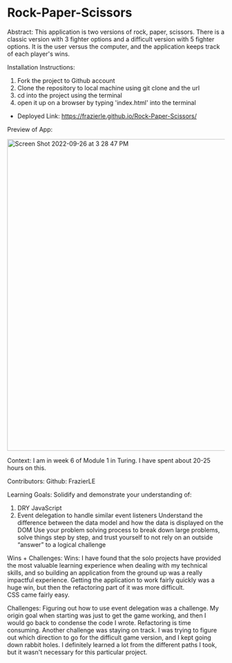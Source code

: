 # Rock-Paper-Scissors
Abstract:
This application is two versions of rock, paper, scissors. There is a classic version with 3 fighter options and a difficult version with 5 fighter options. It is the user versus the computer, and the application keeps track of each player's wins.

Installation Instructions:
1. Fork the project to Github account
1. Clone the repository to local machine using git clone and the url
1. cd into the project using the terminal
1. open it up on a browser by typing 'index.html' into the terminal
* Deployed Link: https://frazierle.github.io/Rock-Paper-Scissors/

Preview of App:

<img width="722" alt="Screen Shot 2022-09-26 at 3 28 47 PM" src="https://user-images.githubusercontent.com/108101979/192384400-d977e52a-351b-44ad-85b4-ffd7c5aceb39.png">

Context:
I am in week 6 of Module 1 in Turing. I have spent about 20-25 hours on this.

Contributors:
Github: FrazierLE

Learning Goals:
Solidify and demonstrate your understanding of:
  1. DRY JavaScript
  2. Event delegation to handle similar event listeners
Understand the difference between the data model and how the data is displayed on the DOM
Use your problem solving process to break down large problems, solve things step by step, and trust yourself to not rely on an outside “answer” to a logical challenge

Wins + Challenges:
Wins:
  I have found that the solo projects have provided the most valuable learning experience when dealing with my technical skills, and so building an application from the ground up was a really impactful experience.
  Getting the application to work fairly quickly was a huge win, but then the refactoring part of it was more difficult.  
  CSS came fairly easy.

Challenges:
  Figuring out how to use event delegation was a challenge.
  My origin goal when starting was just to get the game working, and then I would go back to condense the code I wrote. Refactoring is time consuming.
  Another challenge was staying on track. I was trying to figure out which direction to go for the difficult game version, and I kept going down rabbit     holes. I definitely learned a lot from the different paths I took, but it wasn't necessary for this particular project.

